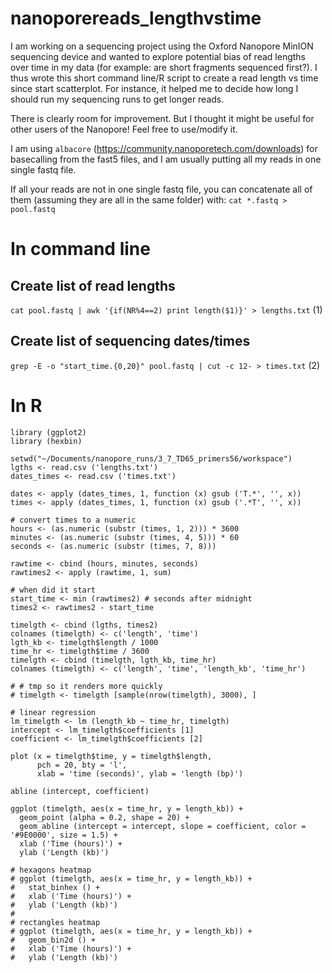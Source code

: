 # nanoporereads_lengthvstime

I am working on a sequencing project using the Oxford Nanopore MinION sequencing device and wanted to explore potential bias of read lengths over time in my data (for example: are short fragments sequenced first?). I thus wrote this short command line/R script to create a read length vs time since start scatterplot. For instance, it helped me to decide how long I should run my sequencing runs to get longer reads.

There is clearly room for improvement. But I thought it might be useful for other users of the Nanopore! Feel free to use/modify it.

I am using `albacore` (https://community.nanoporetech.com/downloads) for basecalling from the fast5 files, and I am usually putting all my reads in one single fastq file.

If all your reads are not in one single fastq file, you can concatenate all of them (assuming they are all in the same folder) with:
`cat *.fastq > pool.fastq`

# In command line
## Create list of read lengths
`cat pool.fastq | awk '{if(NR%4==2) print length($1)}' > lengths.txt` (1)

## Create list of sequencing dates/times
`grep -E -o "start_time.{0,20}" pool.fastq | cut -c 12- > times.txt` (2)

# In R
```
library (ggplot2)
library (hexbin)

setwd("~/Documents/nanopore_runs/3_7_TD65_primers56/workspace")
lgths <- read.csv ('lengths.txt')
dates_times <- read.csv ('times.txt')

dates <- apply (dates_times, 1, function (x) gsub ('T.*', '', x))
times <- apply (dates_times, 1, function (x) gsub ('.*T', '', x))

# convert times to a numeric
hours <- (as.numeric (substr (times, 1, 2))) * 3600
minutes <- (as.numeric (substr (times, 4, 5))) * 60
seconds <- (as.numeric (substr (times, 7, 8)))

rawtime <- cbind (hours, minutes, seconds)
rawtimes2 <- apply (rawtime, 1, sum)

# when did it start
start_time <- min (rawtimes2) # seconds after midnight
times2 <- rawtimes2 - start_time

timelgth <- cbind (lgths, times2)
colnames (timelgth) <- c('length', 'time')
lgth_kb <- timelgth$length / 1000
time_hr <- timelgth$time / 3600
timelgth <- cbind (timelgth, lgth_kb, time_hr)
colnames (timelgth) <- c('length', 'time', 'length_kb', 'time_hr')

# # tmp so it renders more quickly
# timelgth <- timelgth [sample(nrow(timelgth), 3000), ]

# linear regression
lm_timelgth <- lm (length_kb ~ time_hr, timelgth)
intercept <- lm_timelgth$coefficients [1]
coefficient <- lm_timelgth$coefficients [2]

plot (x = timelgth$time, y = timelgth$length, 
      pch = 20, bty = 'l',
      xlab = 'time (seconds)', ylab = 'length (bp)')

abline (intercept, coefficient)

ggplot (timelgth, aes(x = time_hr, y = length_kb)) + 
  geom_point (alpha = 0.2, shape = 20) +
  geom_abline (intercept = intercept, slope = coefficient, color = '#9E0000', size = 1.5) +
  xlab ('Time (hours)') +
  ylab ('Length (kb)')

# hexagons heatmap
# ggplot (timelgth, aes(x = time_hr, y = length_kb)) + 
#   stat_binhex () +
#   xlab ('Time (hours)') +
#   ylab ('Length (kb)')
# 
# rectangles heatmap
# ggplot (timelgth, aes(x = time_hr, y = length_kb)) +
#   geom_bin2d () +
#   xlab ('Time (hours)') +
#   ylab ('Length (kb)')
```
